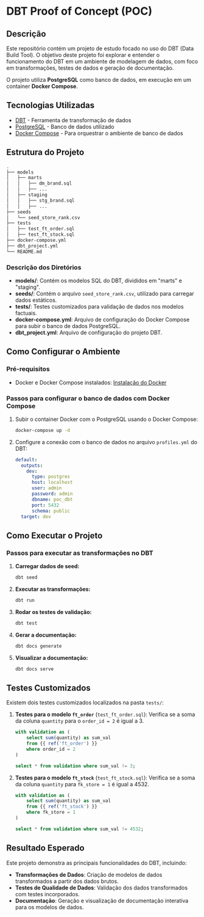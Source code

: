 
# DBT Proof of Concept (POC)

## Descrição

Este repositório contém um projeto de estudo focado no uso do DBT (Data Build Tool). O objetivo deste projeto foi explorar e entender o funcionamento do DBT em um ambiente de modelagem de dados, com foco em transformações, testes de dados e geração de documentação.

O projeto utiliza **PostgreSQL** como banco de dados, em execução em um container **Docker Compose**.

## Tecnologias Utilizadas

- [DBT](https://www.getdbt.com/) - Ferramenta de transformação de dados
- [PostgreSQL](https://www.postgresql.org/) - Banco de dados utilizado
- [Docker Compose](https://docs.docker.com/compose/) - Para orquestrar o ambiente de banco de dados

## Estrutura do Projeto

```bash
.
├── models
│   ├── marts
│   │   ├── dm_brand.sql
│   │   ├── ...
│   ├── staging
│   │   ├── stg_brand.sql
│   │   ├── ...
├── seeds
│   └── seed_store_rank.csv
├── tests
│   ├── test_ft_order.sql
│   ├── test_ft_stock.sql
├── docker-compose.yml
├── dbt_project.yml
└── README.md
```

### Descrição dos Diretórios

- **models/**: Contém os modelos SQL do DBT, divididos em "marts" e "staging".
- **seeds/**: Contém o arquivo `seed_store_rank.csv`, utilizado para carregar dados estáticos.
- **tests/**: Testes customizados para validação de dados nos modelos factuais.
- **docker-compose.yml**: Arquivo de configuração do Docker Compose para subir o banco de dados PostgreSQL.
- **dbt_project.yml**: Arquivo de configuração do projeto DBT.

## Como Configurar o Ambiente

### Pré-requisitos

- Docker e Docker Compose instalados: [Instalação do Docker](https://docs.docker.com/get-docker/)

### Passos para configurar o banco de dados com Docker Compose

1. Subir o container Docker com o PostgreSQL usando o Docker Compose:
   ```bash
   docker-compose up -d
   ```

2. Configure a conexão com o banco de dados no arquivo `profiles.yml` do DBT:

   ```yaml
   default:
     outputs:
       dev:
         type: postgres
         host: localhost
         user: admin
         password: admin
         dbname: poc_dbt
         port: 5432
         schema: public
     target: dev
   ```

## Como Executar o Projeto

### Passos para executar as transformações no DBT

1. **Carregar dados de seed:**
   ```bash
   dbt seed
   ```

2. **Executar as transformações:**
   ```bash
   dbt run
   ```

3. **Rodar os testes de validação:**
   ```bash
   dbt test
   ```

4. **Gerar a documentação:**
   ```bash
   dbt docs generate
   ```

5. **Visualizar a documentação:**
   ```bash
   dbt docs serve
   ```

## Testes Customizados

Existem dois testes customizados localizados na pasta `tests/`:

1. **Testes para o modelo `ft_order`** (`test_ft_order.sql`):
   Verifica se a soma da coluna `quantity` para o `order_id = 2` é igual a 3.

   ```sql
   with validation as (
       select sum(quantity) as sum_val
       from {{ ref('ft_order') }}
       where order_id = 2
   )
   
   select * from validation where sum_val != 3;
   ```

2. **Testes para o modelo `ft_stock`** (`test_ft_stock.sql`):
   Verifica se a soma da coluna `quantity` para `fk_store = 1` é igual a 4532.

   ```sql
   with validation as (
       select sum(quantity) as sum_val
       from {{ ref('ft_stock') }}
       where fk_store = 1
   )
   
   select * from validation where sum_val != 4532;
   ```

## Resultado Esperado

Este projeto demonstra as principais funcionalidades do DBT, incluindo:

- **Transformações de Dados**: Criação de modelos de dados transformados a partir dos dados brutos.
- **Testes de Qualidade de Dados**: Validação dos dados transformados com testes incorporados.
- **Documentação**: Geração e visualização de documentação interativa para os modelos de dados.
